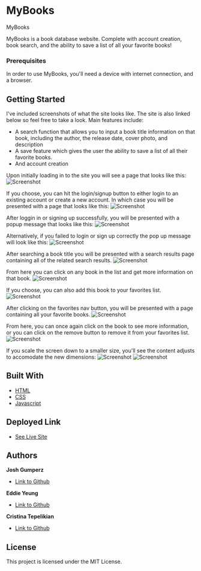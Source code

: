 # MyBooks
MyBooks

MyBooks is a book database website. Complete with account creation, book search, and the ability to save a list of all your favorite books!

### Prerequisites

In order to use MyBooks, you'll need a device with internet connection, and a browser.

## Getting Started

I've included screenshots of what the site looks like. The site is also linked below so feel free to take a look. 
Main features include:
- A search function that allows you to input a book title information on that book, including the author, the release date, cover photo, and description
- A save feature which gives the user the ability to save a list of all their favorite books.
- And account creation

Upon initially loading in to the site you will see a page that looks like this:
![Screenshot]()

If you choose, you can hit the login/signup button to either login to an existing account or create a new account. In which case you will be presented with a page that looks like this:
![Screenshot]()

After loggin in or signing up successfully, you will be presented with a popup message that looks like this:
![Screenshot]()

Alternatively, if you failed to login or sign up correctly the pop up message will look like this:
![Screenshot]()

After searching a book title you will be presented with a search results page containing all of the related search results.
![Screenshot]()

From here you can click on any book in the list and get more information on that book.
![Screenshot]()

If you choose, you can also add this book to your favorites list. 
![Screenshot]()

After clicking on the favorites nav button, you will be presented with a page containing all your favorite books. 
![Screenshot]()

From here, you can once again click on the book to see more information, or you can click on the remove button to remove it from your favorites list.
![Screenshot]()

If you scale the screen down to a smaller size, you'll see the content adjusts to accomodate the new dimensions:
![Screenshot]()
![Screenshot]()

## Built With
* [HTML](https://developer.mozilla.org/en-US/docs/Web/HTML)
* [CSS](https://developer.mozilla.org/en-US/docs/Web/CSS)
* [Javascript](https://developer.mozilla.org/en-US/docs/Web/JavaScript)

## Deployed Link

* [See Live Site]()


## Authors

**Josh Gumperz** 

- [Link to Github](https://github.com/JoshGumperz)

**Eddie Yeung**
- [Link to Github](https://github.com/eycs0317)

**Cristina Tepelikian**
- [Link to Github](https://github.com/htepelikian)

## License

This project is licensed under the MIT License.  